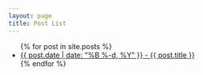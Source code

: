 ```yaml
---
layout: page
title: Post List
---
```

<ul>
  {% for post in site.posts %}
    <li>
        <a href="{{ post.url | prepend: site.baseurl }}">
            {{ post.date | date: "%B %-d, %Y" }} - {{ post.title }}
        </a>
    </li>
  {% endfor %}
</ul>